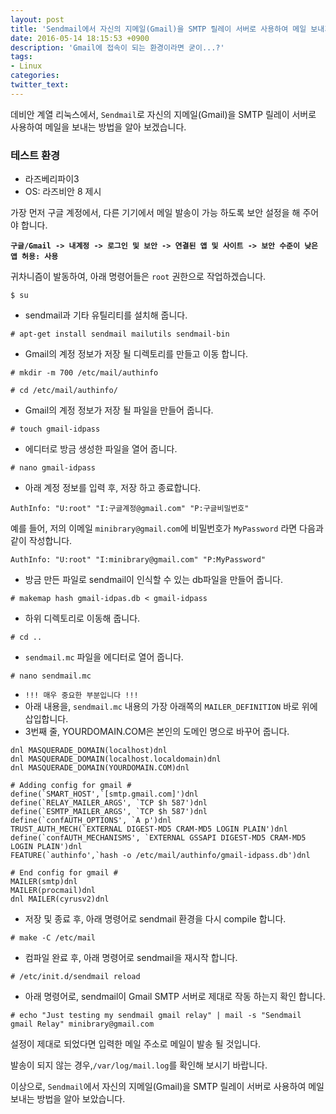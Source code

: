 ```yaml
---
layout: post
title: 'Sendmail에서 자신의 지메일(Gmail)을 SMTP 릴레이 서버로 사용하여 메일 보내기'
date: 2016-05-14 18:15:53 +0900
description: 'Gmail에 접속이 되는 환경이라면 굳이...?'
tags:
- Linux
categories:
twitter_text:
---
```


데비안 계열 리눅스에서, `Sendmail`로 자신의 지메일(Gmail)을 SMTP 릴레이 서버로 사용하여 메일을 보내는 방법을 알아 보겠습니다.

### 테스트 환경

* 라즈베리파이3
* OS: 라즈비안 8 제시 

가장 먼저 구글 계정에서, 다른 기기에서 메일 발송이 가능 하도록 보안 설정을 해 주어야 합니다.

**`구글/Gmail -> 내계정 -> 로그인 및 보안 -> 연결된 앱 및 사이트 -> 보안 수준이 낮은 앱 허용: 사용`**

귀차니즘이 발동하여, 아래 명령어들은 `root` 권한으로 작업하겠습니다.

```
$ su
```

* sendmail과 기타 유틸리티를 설치해 줍니다.

```
# apt-get install sendmail mailutils sendmail-bin
``` 

* Gmail의 계정 정보가 저장 될 디렉토리를 만들고 이동 합니다.

```
# mkdir -m 700 /etc/mail/authinfo
```

```
# cd /etc/mail/authinfo/
```

* Gmail의 계정 정보가 저장 될 파일을 만들어 줍니다.

```
# touch gmail-idpass
```

* 에디터로 방금 생성한 파일을 열어 줍니다.

```
# nano gmail-idpass
```

* 아래 계정 정보를 입력 후, 저장 하고 종료합니다.

```
AuthInfo: "U:root" "I:구글계정@gmail.com" "P:구글비밀번호"
```

예를 들어, 저의 이메일 `minibrary@gmail.com`에 비밀번호가 `MyPassword` 라면 다음과 같이 작성합니다.

```
AuthInfo: "U:root" "I:minibrary@gmail.com" "P:MyPassword"
```

* 방금 만든 파일로 sendmail이 인식할 수 있는 db파일을 만들어 줍니다.

```
# makemap hash gmail-idpas.db < gmail-idpass
```

* 하위 디렉토리로 이동해 줍니다.

```
# cd ..
```

* `sendmail.mc` 파일을 에디터로 열어 줍니다.

```
# nano sendmail.mc
```

* `!!! 매우 중요한 부분입니다 !!!`
* 아래 내용을, `sendmail.mc` 내용의 가장 아래쪽의 `MAILER_DEFINITION` 바로 위에 삽입합니다.
* 3번째 줄, YOURDOMAIN.COM은 본인의 도메인 명으로 바꾸어 줍니다.

```
dnl MASQUERADE_DOMAIN(localhost)dnl
dnl MASQUERADE_DOMAIN(localhost.localdomain)dnl
dnl MASQUERADE_DOMAIN(YOURDOMAIN.COM)dnl

# Adding config for gmail #
define(`SMART_HOST',`[smtp.gmail.com]')dnl
define(`RELAY_MAILER_ARGS', `TCP $h 587')dnl
define(`ESMTP_MAILER_ARGS', `TCP $h 587')dnl
define(`confAUTH_OPTIONS', `A p')dnl
TRUST_AUTH_MECH(`EXTERNAL DIGEST-MD5 CRAM-MD5 LOGIN PLAIN')dnl
define(`confAUTH_MECHANISMS', `EXTERNAL GSSAPI DIGEST-MD5 CRAM-MD5 LOGIN PLAIN')dnl
FEATURE(`authinfo',`hash -o /etc/mail/authinfo/gmail-idpass.db')dnl

# End config for gmail #
MAILER(smtp)dnl
MAILER(procmail)dnl
dnl MAILER(cyrusv2)dnl
```

* 저장 및 종료 후, 아래 명령어로 sendmail 환경을 다시 compile 합니다.

```
# make -C /etc/mail
```

* 컴파일 완료 후, 아래 명령어로 sendmail을 재시작 합니다.

```
# /etc/init.d/sendmail reload
```

* 아래 명령어로, sendmail이 Gmail SMTP 서버로 제대로 작동 하는지 확인 합니다.

```
# echo "Just testing my sendmail gmail relay" | mail -s "Sendmail gmail Relay" minibrary@gmail.com
```

설정이 제대로 되었다면 입력한 메일 주소로 메일이 발송 될 것입니다.

발송이 되지 않는 경우,`/var/log/mail.log`를 확인해 보시기 바랍니다.

이상으로, `Sendmail`에서 자신의 지메일(Gmail)을 SMTP 릴레이 서버로 사용하여 메일 보내는 방법을 알아 보았습니다.
